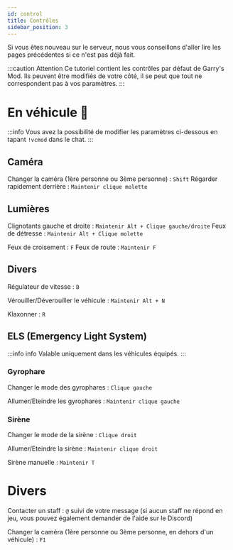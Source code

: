 ```yaml
---
id: control
title: Contrôles
sidebar_position: 3
---
```


Si vous êtes nouveau sur le serveur, nous vous conseillons d'aller lire les pages précédentes si ce n'est pas déjà fait.

:::caution Attention
Ce tutoriel contient les contrôles par défaut de Garry's Mod. Ils peuvent être modifiés de votre côté, il se peut que tout ne correspondent pas à vos paramètres.
:::

# En véhicule 🚗

:::info
Vous avez la possibilité de modifier les paramètres ci-dessous en tapant `!vcmod` dans le chat.
:::

## Caméra

Changer la caméra (1ère personne ou 3ème personne) : `Shift`
Régarder rapidement derrière : `Maintenir clique molette`

## Lumières

Clignotants gauche et droite : `Maintenir Alt + Clique gauche/droite`
Feux de détresse : `Maintenir Alt + Clique molette`

Feux de croisement : `F`
Feux de route : `Maintenir F`

## Divers

Régulateur de vitesse : `B`

Vérouiller/Déverouiller le véhicule : `Maintenir Alt + N`

Klaxonner : `R`

## ELS (Emergency Light System)
:::info info
Valable uniquement dans les véhicules équipés.
:::
### Gyrophare
Changer le mode des gyrophares : `Clique gauche`

Allumer/Eteindre les gyrophares : `Maintenir clique gauche`

### Sirène
Changer le mode de la sirène : `Clique droit`

Allumer/Eteindre la sirène : `Maintenir clique droit`

Sirène manuelle : `Maintenir T`

# Divers

Contacter un staff : `@` suivi de votre message (si aucun staff ne répond en jeu, vous pouvez également demander de l'aide sur le Discord)

Changer la caméra (1ère personne ou 3ème personne, en dehors d'un véhicule) : `F1`
